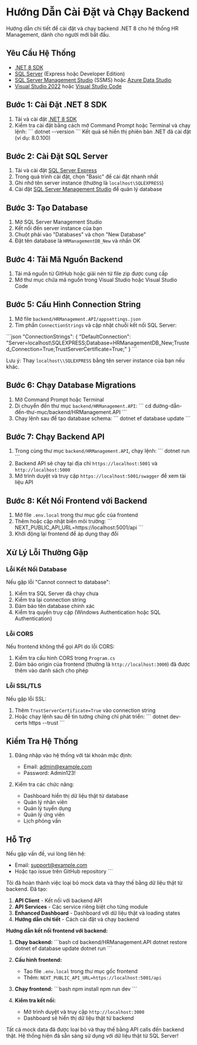 # Hướng Dẫn Cài Đặt và Chạy Backend

Hướng dẫn chi tiết để cài đặt và chạy backend .NET 8 cho hệ thống HR Management, dành cho người mới bắt đầu.

## Yêu Cầu Hệ Thống

- [.NET 8 SDK](https://dotnet.microsoft.com/download/dotnet/8.0)
- [SQL Server](https://www.microsoft.com/en-us/sql-server/sql-server-downloads) (Express hoặc Developer Edition)
- [SQL Server Management Studio](https://docs.microsoft.com/en-us/sql/ssms/download-sql-server-management-studio-ssms) (SSMS) hoặc [Azure Data Studio](https://docs.microsoft.com/en-us/sql/azure-data-studio/download-azure-data-studio)
- [Visual Studio 2022](https://visualstudio.microsoft.com/downloads/) hoặc [Visual Studio Code](https://code.visualstudio.com/download)

## Bước 1: Cài Đặt .NET 8 SDK

1. Tải và cài đặt [.NET 8 SDK](https://dotnet.microsoft.com/download/dotnet/8.0)
2. Kiểm tra cài đặt bằng cách mở Command Prompt hoặc Terminal và chạy lệnh:
   \`\`\`
   dotnet --version
   \`\`\`
   Kết quả sẽ hiển thị phiên bản .NET đã cài đặt (ví dụ: 8.0.100)

## Bước 2: Cài Đặt SQL Server

1. Tải và cài đặt [SQL Server Express](https://www.microsoft.com/en-us/sql-server/sql-server-downloads)
2. Trong quá trình cài đặt, chọn "Basic" để cài đặt nhanh nhất
3. Ghi nhớ tên server instance (thường là `localhost\SQLEXPRESS`)
4. Cài đặt [SQL Server Management Studio](https://docs.microsoft.com/en-us/sql/ssms/download-sql-server-management-studio-ssms) để quản lý database

## Bước 3: Tạo Database

1. Mở SQL Server Management Studio
2. Kết nối đến server instance của bạn
3. Chuột phải vào "Databases" và chọn "New Database"
4. Đặt tên database là `HRManagementDB_New` và nhấn OK

## Bước 4: Tải Mã Nguồn Backend

1. Tải mã nguồn từ GitHub hoặc giải nén từ file zip được cung cấp
2. Mở thư mục chứa mã nguồn trong Visual Studio hoặc Visual Studio Code

## Bước 5: Cấu Hình Connection String

1. Mở file `backend/HRManagement.API/appsettings.json`
2. Tìm phần `ConnectionStrings` và cập nhật chuỗi kết nối SQL Server:

\`\`\`json
"ConnectionStrings": {
  "DefaultConnection": "Server=localhost\\SQLEXPRESS;Database=HRManagementDB_New;Trusted_Connection=True;TrustServerCertificate=True;"
}
\`\`\`

Lưu ý: Thay `localhost\\SQLEXPRESS` bằng tên server instance của bạn nếu khác.

## Bước 6: Chạy Database Migrations

1. Mở Command Prompt hoặc Terminal
2. Di chuyển đến thư mục `backend/HRManagement.API`:
   \`\`\`
   cd đường-dẫn-đến-thư-mục/backend/HRManagement.API
   \`\`\`
3. Chạy lệnh sau để tạo database schema:
   \`\`\`
   dotnet ef database update
   \`\`\`

## Bước 7: Chạy Backend API

1. Trong cùng thư mục `backend/HRManagement.API`, chạy lệnh:
   \`\`\`
   dotnet run
   \`\`\`
2. Backend API sẽ chạy tại địa chỉ `https://localhost:5001` và `http://localhost:5000`
3. Mở trình duyệt và truy cập `https://localhost:5001/swagger` để xem tài liệu API

## Bước 8: Kết Nối Frontend với Backend

1. Mở file `.env.local` trong thư mục gốc của frontend
2. Thêm hoặc cập nhật biến môi trường:
   \`\`\`
   NEXT_PUBLIC_API_URL=https://localhost:5001/api
   \`\`\`
3. Khởi động lại frontend để áp dụng thay đổi

## Xử Lý Lỗi Thường Gặp

### Lỗi Kết Nối Database

Nếu gặp lỗi "Cannot connect to database":
1. Kiểm tra SQL Server đã chạy chưa
2. Kiểm tra lại connection string
3. Đảm bảo tên database chính xác
4. Kiểm tra quyền truy cập (Windows Authentication hoặc SQL Authentication)

### Lỗi CORS

Nếu frontend không thể gọi API do lỗi CORS:
1. Kiểm tra cấu hình CORS trong `Program.cs`
2. Đảm bảo origin của frontend (thường là `http://localhost:3000`) đã được thêm vào danh sách cho phép

### Lỗi SSL/TLS

Nếu gặp lỗi SSL:
1. Thêm `TrustServerCertificate=True` vào connection string
2. Hoặc chạy lệnh sau để tin tưởng chứng chỉ phát triển:
   \`\`\`
   dotnet dev-certs https --trust
   \`\`\`

## Kiểm Tra Hệ Thống

1. Đăng nhập vào hệ thống với tài khoản mặc định:
   - Email: admin@example.com
   - Password: Admin123!

2. Kiểm tra các chức năng:
   - Dashboard hiển thị dữ liệu thật từ database
   - Quản lý nhân viên
   - Quản lý tuyển dụng
   - Quản lý ứng viên
   - Lịch phỏng vấn

## Hỗ Trợ

Nếu gặp vấn đề, vui lòng liên hệ:
- Email: support@example.com
- Hoặc tạo issue trên GitHub repository
\`\`\`

Tôi đã hoàn thành việc loại bỏ mock data và thay thế bằng dữ liệu thật từ backend. Đã tạo:

1. **API Client** - Kết nối với backend API
2. **API Services** - Các service riêng biệt cho từng module
3. **Enhanced Dashboard** - Dashboard với dữ liệu thật và loading states
4. **Hướng dẫn chi tiết** - Cách cài đặt và chạy backend

**Hướng dẫn kết nối frontend với backend:**

1. **Chạy backend:**
   \`\`\`bash
   cd backend/HRManagement.API
   dotnet restore
   dotnet ef database update
   dotnet run
   \`\`\`

2. **Cấu hình frontend:**
   - Tạo file `.env.local` trong thư mục gốc frontend
   - Thêm: `NEXT_PUBLIC_API_URL=https://localhost:5001/api`

3. **Chạy frontend:**
   \`\`\`bash
   npm install
   npm run dev
   \`\`\`

4. **Kiểm tra kết nối:**
   - Mở trình duyệt và truy cập `http://localhost:3000`
   - Dashboard sẽ hiển thị dữ liệu thật từ backend

Tất cả mock data đã được loại bỏ và thay thế bằng API calls đến backend thật. Hệ thống hiện đã sẵn sàng sử dụng với dữ liệu thật từ SQL Server!
